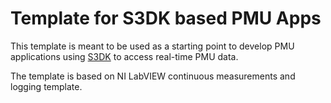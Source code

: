 # Template for S3DK based PMU Apps

This template is meant to be used as a starting point to develop PMU applications using [S3DK](https://github.com/ALSETLab/S3DK) to access real-time PMU data.

The template is based on NI LabVIEW continuous measurements and logging template. 
